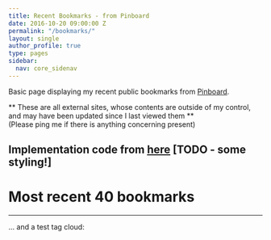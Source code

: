 ```yaml
---
title: Recent Bookmarks - from Pinboard
date: 2016-10-20 09:00:00 Z
permalink: "/bookmarks/"
layout: single
author_profile: true
type: pages
sidebar:
  nav: core_sidenav
---
```


Basic page displaying my recent public bookmarks from [Pinboard](https://pinboard.in).

** These are all external sites, whose contents are outside of my control, and may have been updated since I last viewed them **  
(Please ping me if there is anything concerning present)

Implementation code from [here](https://pinboard.in/resources/linkroll)
[TODO - some styling!]
---
# Most recent 40 bookmarks

<script language="javascript" src="http://pinboard.in//widgets/v1/linkroll/?user=bseymour&count=40"></script>

---
... and a test tag cloud:


<script language="javascript" src="http://pinboard.in/badge?user=bseymour&num=40&color=040069998999-040069993000&size=12-30"></script>
